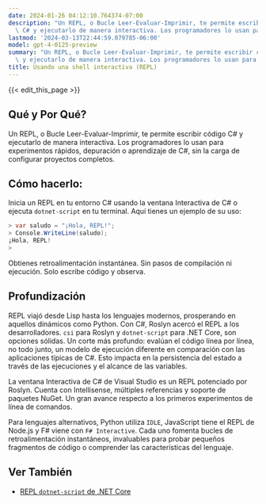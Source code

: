 ```yaml
---
date: 2024-01-26 04:12:10.764374-07:00
description: "Un REPL, o Bucle Leer-Evaluar-Imprimir, te permite escribir c\xF3digo\
  \ C# y ejecutarlo de manera interactiva. Los programadores lo usan para experimentos\u2026"
lastmod: '2024-03-13T22:44:59.079785-06:00'
model: gpt-4-0125-preview
summary: "Un REPL, o Bucle Leer-Evaluar-Imprimir, te permite escribir c\xF3digo C#\
  \ y ejecutarlo de manera interactiva. Los programadores lo usan para experimentos\u2026"
title: Usando una shell interactiva (REPL)
---
```


{{< edit_this_page >}}

## Qué y Por Qué?
Un REPL, o Bucle Leer-Evaluar-Imprimir, te permite escribir código C# y ejecutarlo de manera interactiva. Los programadores lo usan para experimentos rápidos, depuración o aprendizaje de C#, sin la carga de configurar proyectos completos.

## Cómo hacerlo:
Inicia un REPL en tu entorno C# usando la ventana Interactiva de C# o ejecuta `dotnet-script` en tu terminal. Aquí tienes un ejemplo de su uso:

```csharp
> var saludo = "¡Hola, REPL!";
> Console.WriteLine(saludo);
¡Hola, REPL!
>
```

Obtienes retroalimentación instantánea. Sin pasos de compilación ni ejecución. Solo escribe código y observa.

## Profundización
REPL viajó desde Lisp hasta los lenguajes modernos, prosperando en aquellos dinámicos como Python. Con C#, Roslyn acercó el REPL a los desarrolladores. `csi` para Roslyn y `dotnet-script` para .NET Core, son opciones sólidas. Un corte más profundo: evalúan el código línea por línea, no todo junto, un modelo de ejecución diferente en comparación con las aplicaciones típicas de C#. Esto impacta en la persistencia del estado a través de las ejecuciones y el alcance de las variables.

La ventana Interactiva de C# de Visual Studio es un REPL potenciado por Roslyn. Cuenta con Intellisense, múltiples referencias y soporte de paquetes NuGet. Un gran avance respecto a los primeros experimentos de línea de comandos.

Para lenguajes alternativos, Python utiliza `IDLE`, JavaScript tiene el REPL de Node.js y F# viene con `F# Interactive`. Cada uno fomenta bucles de retroalimentación instantáneos, invaluables para probar pequeños fragmentos de código o comprender las características del lenguaje.

## Ver También
- [REPL `dotnet-script` de .NET Core](https://github.com/filipw/dotnet-script)
